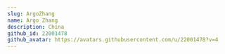 ```yaml
---
slug: ArgoZhang
name: Argo Zhang
description: China
github_id: 22001478
github_avatar: https://avatars.githubusercontent.com/u/22001478?v=4
---
```


